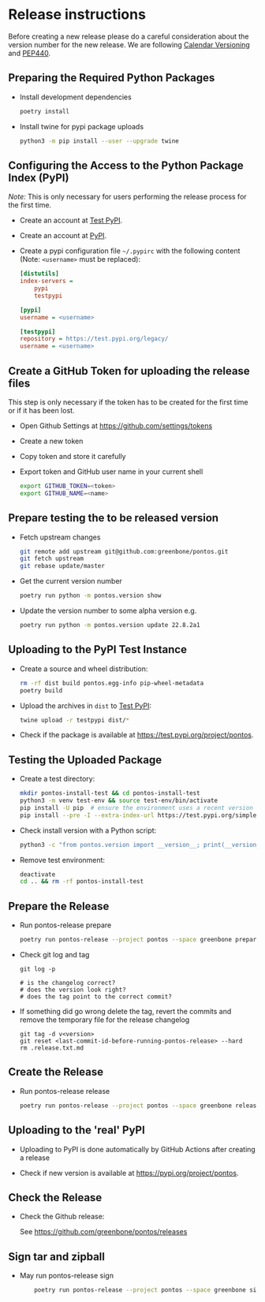 # Release instructions

Before creating a new release please do a careful consideration about the
version number for the new release. We are following [Calendar Versioning](https://calver.org)
and [PEP440](https://www.python.org/dev/peps/pep-0440/).

## Preparing the Required Python Packages

* Install development dependencies

  ```sh
  poetry install
  ```

* Install twine for pypi package uploads

  ```sh
  python3 -m pip install --user --upgrade twine
  ```

## Configuring the Access to the Python Package Index (PyPI)

*Note:* This is only necessary for users performing the release process for the
first time.

* Create an account at [Test PyPI](https://packaging.python.org/guides/using-testpypi/).

* Create an account at [PyPI](https://pypi.org/).

* Create a pypi configuration file `~/.pypirc` with the following content (Note:
  `<username>` must be replaced):

  ```ini
  [distutils]
  index-servers =
      pypi
      testpypi

  [pypi]
  username = <username>

  [testpypi]
  repository = https://test.pypi.org/legacy/
  username = <username>
  ```

## Create a GitHub Token for uploading the release files

This step is only necessary if the token has to be created for the first time or
if it has been lost.

* Open Github Settings at https://github.com/settings/tokens
* Create a new token
* Copy token and store it carefully
* Export token and GitHub user name in your current shell

  ```sh
  export GITHUB_TOKEN=<token>
  export GITHUB_NAME=<name>
  ```


## Prepare testing the to be released version

* Fetch upstream changes

  ```sh
  git remote add upstream git@github.com:greenbone/pontos.git
  git fetch upstream
  git rebase update/master
  ```

* Get the current version number

  ```sh
  poetry run python -m pontos.version show
  ```

* Update the version number to some alpha version e.g.

  ```sh
  poetry run python -m pontos.version update 22.8.2a1
  ```

## Uploading to the PyPI Test Instance

* Create a source and wheel distribution:

  ```sh
  rm -rf dist build pontos.egg-info pip-wheel-metadata
  poetry build
  ```

* Upload the archives in `dist` to [Test PyPI](https://test.pypi.org/):

  ```sh
  twine upload -r testpypi dist/*
  ```

* Check if the package is available at <https://test.pypi.org/project/pontos>.

## Testing the Uploaded Package

* Create a test directory:

  ```sh
  mkdir pontos-install-test && cd pontos-install-test
  python3 -m venv test-env && source test-env/bin/activate
  pip install -U pip  # ensure the environment uses a recent version of pip
  pip install --pre -I --extra-index-url https://test.pypi.org/simple/ pontos
  ```

* Check install version with a Python script:

  ```sh
  python3 -c "from pontos.version import __version__; print(__version__)"
  ```

* Remove test environment:

  ```sh
  deactivate
  cd .. && rm -rf pontos-install-test
  ```

## Prepare the Release

* Run pontos-release prepare

  ```sh
  poetry run pontos-release --project pontos --space greenbone prepare --release-version <version> --next-version <dev-version> --git-signing-key <your-public-gpg-key>
  ```

* Check git log and tag

  ```
  git log -p

  # is the changelog correct?
  # does the version look right?
  # does the tag point to the correct commit?
  ```

* If something did go wrong delete the tag, revert the commits and remove the
  temporary file for the release changelog

  ```
  git tag -d v<version>
  git reset <last-commit-id-before-running-pontos-release> --hard
  rm .release.txt.md
  ```

## Create the Release

* Run pontos-release release

  ```sh
  poetry run pontos-release --project pontos --space greenbone release --release-version <version> --git-remote-name upstream
  ```

## Uploading to the 'real' PyPI

* Uploading to PyPI is done automatically by GitHub Actions after creating a release

* Check if new version is available at <https://pypi.org/project/pontos>.

## Check the Release

* Check the Github release:

  See https://github.com/greenbone/pontos/releases

## Sign tar and zipball

* May run pontos-release sign


  ```sh
      poetry run pontos-release --project pontos --space greenbone sign --release-version <version>
  ```
